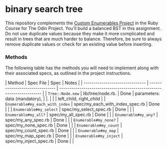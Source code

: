 # binary search tree

This repository complements the [Custom Enumerables Project](https://www.theodinproject.com/lessons/ruby-binary-search-trees) in the Ruby Course for The Odin Project. You’ll build a balanced BST in this assignment. Do not use duplicate values because they make it more complicated and result in trees that are much harder to balance. Therefore, be sure to always remove duplicate values or check for an existing value before inserting.

### Methods

The following table has the methods you will need to implement along with their associated specs, as outlined in the project instructions.

| Method                          | Spec File                       | Spec                                 | Notes                          |
| ------------------------------- | ------------------------------- | --------------------------------------------------------------------- |
| `Tree::Node.new`                | lib/tree/node.rb.               | Done                                 | parameters: data (mandatory),  |
|.                                |                                 |                                      | left_child, right_child        |
| `Enumerable#my_each_with_index` | spec/my_each_with_index_spec.rb | Done                                 |                                |
| `Enumerable#my_select`          | spec/my_select_spec.rb          | Done                                 |                                |
| `Enumerable#my_all?`            | spec/my_all_spec.rb             | Done                                 |                                |
| `Enumerable#my_any?`            | spec/my_any_spec.rb             | Done                                 |                                |
| `Enumerable#my_none?`           | spec/my_none_spec.rb            | Done                                 |                                |
| `Enumerable#my_count`           | spec/my_count_spec.rb           | Done                                 |                                |
| `Enumerable#my_map`             | spec/my_map_spec.rb             | Done                                 |                                |
| `Enumerable#my_inject`          | spec/my_inject_spec.rb          | Done                                 |                                |
